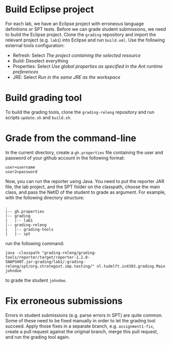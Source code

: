# Build Eclipse project

For each lab, we have an Eclipse project with erroneous language definitions or SPT tests.
Before we can grade student submissions, we need to build the Eclipse project.
Clone the `grading` repository and import the relevant project (e.g. `lab1`) into Eclipse and run `build.xml`.
Use the following external tools configuration: 
* Refresh: Select *The project containing the selected resource*
* Build: Deselect everything
* Properties: Select *Use global properties as specified in the Ant runtime preferences*
* JRE: Select *Run in the same JRE as the workspace*

# Build grading tool

To build the grading tools, clone the `grading-releng` repository and run scripts `update.sh` and `build.sh`.

# Grade from the command-line

In the current directory, create a `gh.properties` file containing the user and password of your github account in the following format:

```
user=username
user2=password
```

Now, you can run the reporter using Java. You need to put the reporter JAR file, the lab project, and the SPT folder on the classpath, choose the main class, and pass the NetID of the student to grade as argument.
For example, with the following directory structure:

```
.
|-- gh.properties
|-- grading
|   |-- lab1
|-- grading-releng
|   |-- grading-tools
|   |-- spt
```

run the following command:

```
java -classpath "grading-releng/grading-tools/reporter/target/reporter-1.2.0-SNAPSHOT.jar:grading/lab1/:grading-releng/spt/org.strategoxt.imp.testing/" nl.tudelft.in4303.grading.Main johndoe
```

to grade the student `johndoe`.

# Fix erroneous submissions

Errors in student submissions (e.g. parse errors in SPT) are quite common. 
Some of these need to be fixed manually in order to let the grading tool succeed.
Apply those fixes in a separate branch, e.g. `assignment1-fix`, 
create a pull request against the original branch,
merge this pull request, 
and run the grading tool again.

